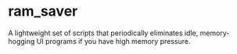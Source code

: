 # ram_saver
A lightweight set of scripts that periodically eliminates idle, memory-hogging UI programs if you have high memory pressure.
